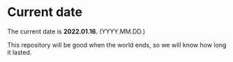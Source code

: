# Current date

The current date is **2022.01.16.** (YYYY.MM.DD.)

This repository will be good when the world ends, so we will know how long it lasted.